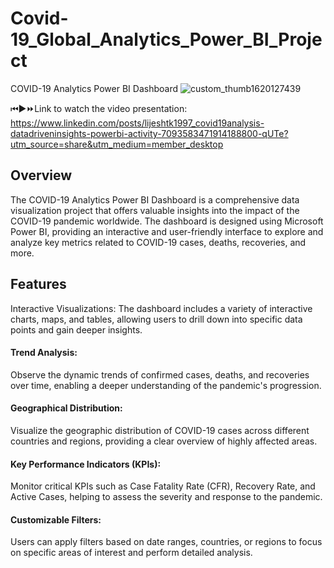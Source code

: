 # Covid-19_Global_Analytics_Power_BI_Project
COVID-19 Analytics Power BI Dashboard
![custom_thumb1620127439](https://github.com/lijesh010/Covid-19_Global_Analytics_Power_BI_Project/assets/131745794/e87ee8d0-713e-4497-a096-f7677e3038d5)

⏮▶⏩Link to watch the video presentation: https://www.linkedin.com/posts/lijeshtk1997_covid19analysis-datadriveninsights-powerbi-activity-7093583471914188800-qUTe?utm_source=share&utm_medium=member_desktop
## Overview
The COVID-19 Analytics Power BI Dashboard is a comprehensive data visualization project that offers valuable insights into the impact of the COVID-19 pandemic worldwide. The dashboard is designed using Microsoft Power BI, providing an interactive and user-friendly interface to explore and analyze key metrics related to COVID-19 cases, deaths, recoveries, and more.

## Features
Interactive Visualizations: The dashboard includes a variety of interactive charts, maps, and tables, allowing users to drill down into specific data points and gain deeper insights.

#### Trend Analysis: 
Observe the dynamic trends of confirmed cases, deaths, and recoveries over time, enabling a deeper understanding of the pandemic's progression.

#### Geographical Distribution: 
Visualize the geographic distribution of COVID-19 cases across different countries and regions, providing a clear overview of highly affected areas.

#### Key Performance Indicators (KPIs): 
Monitor critical KPIs such as Case Fatality Rate (CFR), Recovery Rate, and Active Cases, helping to assess the severity and response to the pandemic.

#### Customizable Filters: 
Users can apply filters based on date ranges, countries, or regions to focus on specific areas of interest and perform detailed analysis.
